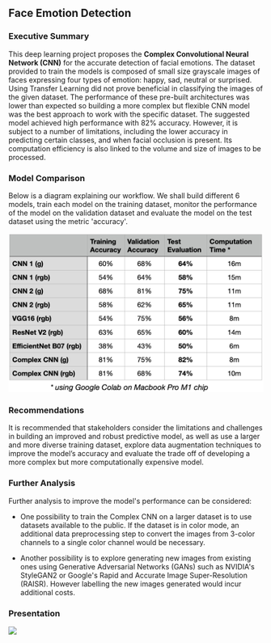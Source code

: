 ## Face Emotion Detection

### Executive Summary 

This deep learning project proposes the **Complex Convolutional Neural Network (CNN)** for the accurate detection of facial emotions. The dataset provided to train the models is composed of small size grayscale images of faces expressing four types of emotion: happy, sad, neutral or surprised. Using Transfer Learning did not prove beneficial in classifying the images of the given dataset. The performance of these pre-built architectures was lower than expected so building a more complex but flexible CNN model was the best approach to work with the specific dataset. The suggested model achieved high performance with 82% accuracy. However, it is subject to a number of limitations, including the lower accuracy in predicting certain classes, and when facial occlusion is present. Its computation efficiency is also linked to the volume and size of images to be processed. 

### Model Comparison 

Below is a diagram explaining our workflow. We shall build different 6 models, train each model on the training dataset, monitor the performance of the model on the validation dataset and evaluate the model on the test dataset using the metric 'accuracy'.

<img src="images/model_comparison.png?raw=true"/>

### Recommendations

It is recommended that stakeholders consider the limitations and challenges in building an improved and robust predictive model, as well as use a larger and more diverse training dataset, explore data augmentation techniques to improve the model’s accuracy and evaluate the trade off of developing a more complex but more computationally expensive model.

### Further Analysis

Further analysis to improve the model's performance can be considered:

- One possibility to train the Complex CNN on a larger dataset is to use datasets available to the public. If the dataset is in color mode, an additional data preprocessing step to convert the images from 3-color channels to a single color channel would be necessary.

- Another possibility is to explore generating new images from existing ones using Generative Adversarial Networks (GANs) such as NVIDIA's StyleGAN2 or Google's Rapid and Accurate Image Super-Resolution (RAISR). However labelling the new images generated would incur additional costs.

### Presentation

<img src="images/‎face_emotion_thumbnail.png?raw=true"/>
